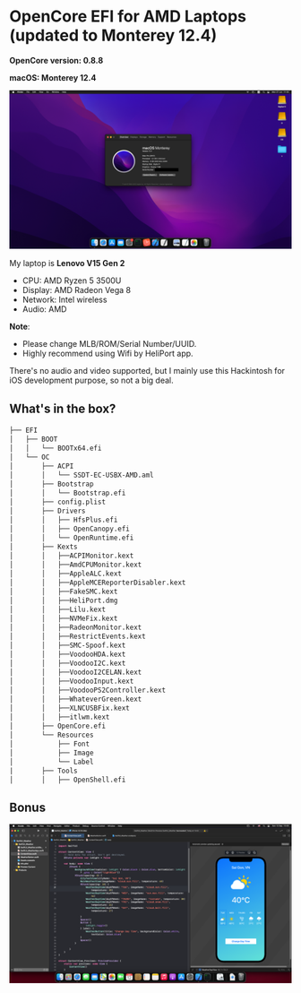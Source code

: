 # OpenCore EFI for AMD Laptops (updated to Monterey 12.4)

**OpenCore version: 0.8.8**

**macOS: Monterey 12.4**

![Monterey 12.4 Overview](images/monterey.png)

My laptop is **Lenovo V15 Gen 2**
- CPU: AMD Ryzen 5 3500U
- Display: AMD Radeon Vega 8
- Network: Intel wireless
- Audio: AMD

**Note**: 
- Please change MLB/ROM/Serial Number/UUID.
- Highly recommend using Wifi by HeliPort app.

There's no audio and video supported, but I mainly use this Hackintosh for iOS development purpose, so not a big deal.

## What's in the box?
```
├── EFI
│   ├── BOOT
│   │   └── BOOTx64.efi
│   └── OC
│       ├── ACPI
│       │   └── SSDT-EC-USBX-AMD.aml
│       ├── Bootstrap
│       │   └── Bootstrap.efi
│       ├── config.plist
│       ├── Drivers
│       │   ├── HfsPlus.efi
│       │   ├── OpenCanopy.efi
│       │   └── OpenRuntime.efi
│       ├── Kexts
│       │   ├──ACPIMonitor.kext
│       │   ├──AmdCPUMonitor.kext
│       │   ├──AppleALC.kext
│       │   ├──AppleMCEReporterDisabler.kext
│       │   ├──FakeSMC.kext
│       │   ├──HeliPort.dmg
│       │   ├──Lilu.kext
│       │   ├──NVMeFix.kext
│       │   ├──RadeonMonitor.kext
│       │   ├──RestrictEvents.kext
│       │   ├──SMC-Spoof.kext
│       │   ├──VoodooHDA.kext
│       │   ├──VoodooI2C.kext
│       │   ├──VoodooI2CELAN.kext
│       │   ├──VoodooInput.kext
│       │   ├──VoodooPS2Controller.kext
│       │   ├──WhateverGreen.kext
│       │   ├──XLNCUSBFix.kext
│       │   ├──itlwm.kext
│       ├── OpenCore.efi
│       └── Resources
│           ├── Font
│           ├── Image
│           └── Label
|       ├── Tools
│       │   ├── OpenShell.efi

```
## Bonus
![A SwiftUI App](images/app.png)
